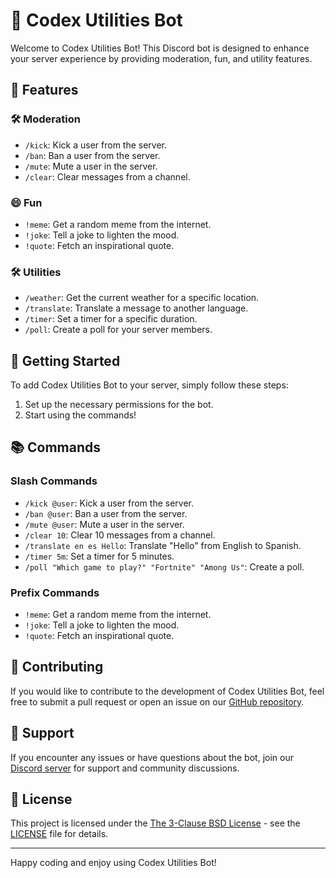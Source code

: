 # 🤖 Codex Utilities Bot

Welcome to Codex Utilities Bot! This Discord bot is designed to enhance your server experience by providing moderation, fun, and utility features.

## 🌟 Features

### 🛠️ Moderation
- `/kick`: Kick a user from the server.
- `/ban`: Ban a user from the server.
- `/mute`: Mute a user in the server.
- `/clear`: Clear messages from a channel.

### 😄 Fun
- `!meme`: Get a random meme from the internet.
- `!joke`: Tell a joke to lighten the mood.
- `!quote`: Fetch an inspirational quote.

### 🛠️ Utilities
- `/weather`: Get the current weather for a specific location.
- `/translate`: Translate a message to another language.
- `/timer`: Set a timer for a specific duration.
- `/poll`: Create a poll for your server members.

## 🚀 Getting Started

To add Codex Utilities Bot to your server, simply follow these steps:

1. Set up the necessary permissions for the bot.
2. Start using the commands!

## 📚 Commands

### Slash Commands
- `/kick @user`: Kick a user from the server.
- `/ban @user`: Ban a user from the server.
- `/mute @user`: Mute a user in the server.
- `/clear 10`: Clear 10 messages from a channel.
- `/translate en es Hello`: Translate "Hello" from English to Spanish.
- `/timer 5m`: Set a timer for 5 minutes.
- `/poll "Which game to play?" "Fortnite" "Among Us"`: Create a poll.

### Prefix Commands
- `!meme`: Get a random meme from the internet.
- `!joke`: Tell a joke to lighten the mood.
- `!quote`: Fetch an inspirational quote.

## 🤝 Contributing

If you would like to contribute to the development of Codex Utilities Bot, feel free to submit a pull request or open an issue on our [GitHub repository](https://github.com/ItzAmanKoushal/Codex-Utilities).

## 💬 Support

If you encounter any issues or have questions about the bot, join our [Discord server](https://discord.gg/gxVGERdM5w) for support and community discussions.

## 📝 License

This project is licensed under the [The 3-Clause BSD License](https://opensource.org/license/bsd-3-clause/) - see the [LICENSE](LICENSE) file for details.

---

Happy coding and enjoy using Codex Utilities Bot!

